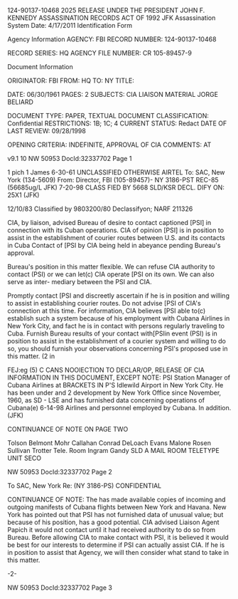 124-90137-10468 2025 RELEASE UNDER THE PRESIDENT JOHN F. KENNEDY ASSASSINATION RECORDS ACT OF 1992
JFK Assassination System Date: 4/17/2011
Identification Form

Agency Information
AGENCY: FBI
RECORD NUMBER: 124-90137-10468

RECORD SERIES: HQ
AGENCY FILE NUMBER: CR 105-89457-9

Document Information

ORIGINATOR: FBI
FROM: HQ
TO: NY
TITLE:

DATE: 06/30/1961
PAGES: 2
SUBJECTS:
CIA LIAISON MATERIAL
JORGE BELIARD

DOCUMENT TYPE: PAPER, TEXTUAL DOCUMENT
CLASSIFICATION: Confidential
RESTRICTIONS: 1B; 1C; 4
CURRENT STATUS: Redact
DATE OF LAST REVIEW: 09/28/1998

OPENING CRITERIA: INDEFINITE, APPROVAL OF CIA
COMMENTS: AT

v9.1 10
NW 50953 DocId:32337702 Page 1

1 pich
1 James
6-30-61
UNCLASSIFIED
OTHERWISE
AIRTEL
To: SAC, New York (134-5609)
From: Director, FBI (105-89457)-
NY 3186-PST
REC-85
(56685ug/L JFK) 7-20-98
CLASS FIED BY 5668 SLD/KSR
DECL. DIFY ON: 25X1 (JFK)

12/10/83
Classified by 9803200/80
Declassifyon; NARF 211326

CIA, by liaison, advised Bureau of desire to
contact captioned [PSI] in connection with its Cuban operations.
CIA of opinion [PSI] is in position to assist in the
establishment of courier routes between U.S. and its
contacts in Cuba Contact of [PSI by CIA being held in
abeyance pending Bureau's approval.

Bureau's position in this matter flexible.
We can refuse CIA authority to contact (PSI) or we can let(c)
CIA operate [PSI on its own. We can also serve as inter-
mediary between the PSI and CIA.

Promptly contact [PSI and discreetly ascertain
if he is in position and willing to assist in establishing
courier routes. Do not advise [PSI of CIA's connection at
this time. For information, CIA believes [PSI able to(c)
establish such a system because of his employment with
Cubana Airlines in New York City, and fact he is in contact
with persons regularly traveling to Cuba. Furnish Bureau
results of your contact with[PSIin event (PSI) is in position
to assist in the establishment of a courier system and
willing to do so, you should furnish your observations
concerning PSI's proposed use in this matter.
(2 in

FEJ:eg
(5)
C
CANS NOOIECTION TO
DECLAR/OP,
RELEASE OF CIA INFORMATION
IN THIS DOCUMENT, EXCEPT
NOTE: PSI Station Manager of Cubana Airlines at BRACKETS IN P'S
Idlewild Airport in New York City. He has been under and 2
development by New York Office since November, 1960, as SD - LSE
and has furnished data concerning operations of Cubana(e) 6-14-98
Airlines and personnel employed by Cubana. In addition. (JFK)

CONTINUANCE OF NOTE ON PAGE TWO

Tolson
Belmont
Mohr
Callahan
Conrad
DeLoach
Evans
Malone
Rosen
Sullivan
Trotter
Tele. Room
Ingram
Gandy
SLD
A
MAIL ROOM TELETYPE UNIT SECO

NW 50953 DocId:32337702 Page 2

To SAC, New York
Re: (NY 3186-PS)
CONFIDENTIAL

CONTINUANCE OF NOTE:
The has made available copies of incoming and outgoing
manifests of Cubana flights between New York and Havana.
New York has pointed out that PSI has not furnished data
of unusual value; but because of his position, has a good
potential. CIA advised Liaison Agent Papich it would not
contact until it had received authority to do so from
Bureau. Before allowing CIA to make contact with PSI, it
is believed it would be best for our interests to determine
if PSI can actually assist CIA. If he is in position to
assist that Agency, we will then consider what stand to
take in this matter.

-2-

NW 50953 DocId:32337702 Page 3
